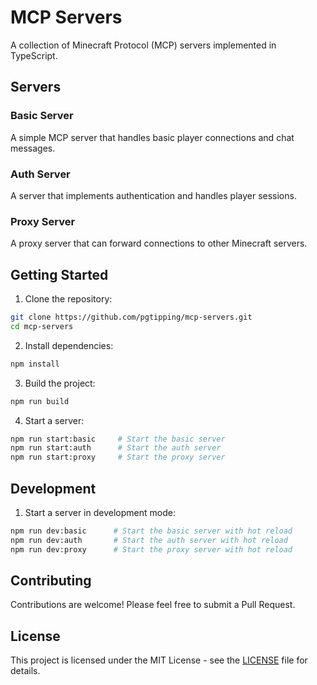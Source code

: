 # MCP Servers

A collection of Minecraft Protocol (MCP) servers implemented in TypeScript.

## Servers

### Basic Server
A simple MCP server that handles basic player connections and chat messages.

### Auth Server
A server that implements authentication and handles player sessions.

### Proxy Server
A proxy server that can forward connections to other Minecraft servers.

## Getting Started

1. Clone the repository:
```bash
git clone https://github.com/pgtipping/mcp-servers.git
cd mcp-servers
```

2. Install dependencies:
```bash
npm install
```

3. Build the project:
```bash
npm run build
```

4. Start a server:
```bash
npm run start:basic     # Start the basic server
npm run start:auth      # Start the auth server
npm run start:proxy     # Start the proxy server
```

## Development

1. Start a server in development mode:
```bash
npm run dev:basic      # Start the basic server with hot reload
npm run dev:auth       # Start the auth server with hot reload
npm run dev:proxy      # Start the proxy server with hot reload
```

## Contributing

Contributions are welcome! Please feel free to submit a Pull Request.

## License

This project is licensed under the MIT License - see the [LICENSE](LICENSE) file for details.
